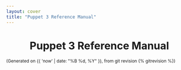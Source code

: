 ```yaml
---
layout: cover
title: "Puppet 3 Reference Manual"
---
```


<h1 style="text-align: center;">Puppet 3 Reference Manual</h1>
<p><small>(Generated on {{ 'now' | date: "%B %d, %Y" }}, from git revision {% gitrevision %})</small></p>
